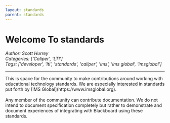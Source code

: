 ```yaml
---
layout: standards
parent: standards
---
```

# Welcome To standards
*Author: Scott Hurrey*  
*Categories: ['Caliper', 'LTI']*  
*Tags: ['developer', 'lti', 'standards', 'caliper', 'ims', 'ims global', 'imsglobal']*  
<hr />
This is space for the community to make contributions around working with
educational technology standards. We are especially interested in standards
put forth by [IMS Global](https://www.imsglobal.org).
<br /><br />
Any member of the community can contribute documentation. We do not intend to
document specification completely but rather to demonstrate and document
experiences of integrating with Blackboard using these standards.

